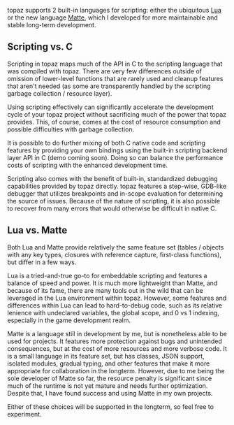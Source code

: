 topaz supports 2 built-in languages for scripting: either the ubiquitous 
[Lua](https://www.lua.org) or the new language [Matte](https://jcorks.github.io/matte/doc-quick.html), which 
I developed for more maintainable and stable long-term development.

Scripting vs. C
---------------

Scripting in topaz maps much of the API in C to the scripting language that was compiled with topaz.
There are very few differences outside of omission of lower-level functions that are rarely used 
and cleanup features that aren't needed (as some are transparently handled by the scripting 
garbage collection / resource layer).

Using scripting effectively can significantly accelerate the development cycle of your topaz 
project without sacrificing much of the power that topaz provides. This, of course, comes 
at the cost of resource consumption and possible difficulties with garbage collection. 

It is possible to do further mixing of both C native code and scripting features by providing your own 
bindings using the built-in scripting backend layer API in C (demo coming soon). Doing so 
can balance the performance costs of scripting with the enhanced development time.

Scripting also comes with the benefit of built-in, standardized debugging capabilities provided 
by topaz directly. topaz features a step-wise, GDB-like debugger that utilizes breakpoints and 
in-scope evaluation for determining the source of issues. Because of the nature of scripting, it is 
also possible to recover from many errors that would otherwise be difficult in native C.


Lua vs. Matte
-------------

Both Lua and Matte provide relatively the same feature set (tables / objects with any key types, closures with reference capture,
first-class functions), but differ in a few ways. 

Lua is a tried-and-true go-to for embeddable scripting and features a balance of speed and power. It is much more lightweight
than Matte, and because of its fame, there are many tools out in the wild that can be leveraged in the Lua environment
within topaz. However, some features and differences within Lua can lead to hard-to-debug code, such as its 
relative lenience with undeclared variables, the global scope, and 0 vs 1 indexing, especially in the 
game development realm. 

Matte is a language still in development by me, but is nonetheless able to be used for projects. It features 
more protection against bugs and unintended consequences, but at the cost of more resources and more verbose code.
It is a small language in its feature set, but has classes, JSON support, isolated modules, gradual typing, and other features 
that make it more appropriate for collaboration in the longterm. However, due to me being the sole developer 
of Matte so far, the resource penalty is significant since much of the runtime is not yet mature and needs further
optimization. Despite that, I have found success and using Matte in my own projects.

Either of these choices will be supported in the longterm, so feel free to experiment.
